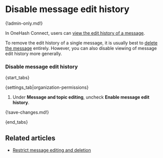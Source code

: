 # Disable message edit history

{!admin-only.md!}

In OneHash Connect, users can [view the edit history of a message](/help/view-a-messages-edit-history).

To remove the edit history of a single message, it is usually best to
[delete the message](/help/delete-a-message#delete-a-message-completely)
entirely. However, you can also disable viewing of message edit history more
generally.

### Disable message edit history

{start_tabs}

{settings_tab|organization-permissions}

1. Under **Message and topic editing**, uncheck **Enable message edit history**.

{!save-changes.md!}

{end_tabs}

## Related articles

* [Restrict message editing and deletion](/help/restrict-message-editing-and-deletion)
